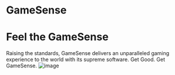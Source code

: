 # GameSense


# Feel the GameSense

Raising the standards, GameSense delivers an unparalleled gaming experience to the world with its supreme software. Get Good. Get GameSense.
![image](https://github.com/user-attachments/assets/8580aaa2-1536-4a2c-9cca-c422076d7121)
